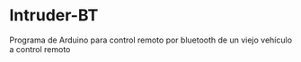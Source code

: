 # Intruder-BT
Programa de Arduino para control remoto por bluetooth de un viejo vehículo a control remoto
